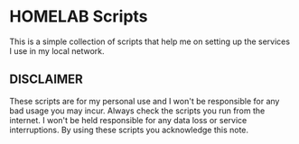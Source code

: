 # HOMELAB Scripts

This is a simple collection of scripts that help me on setting up the services I use in my local network.

## DISCLAIMER

These scripts are for my personal use and I won't be responsible for any bad usage you may incur. Always check the scripts you run from the internet. I won't be held responsible for any data loss or service interruptions. By using these scripts you acknowledge this note.
